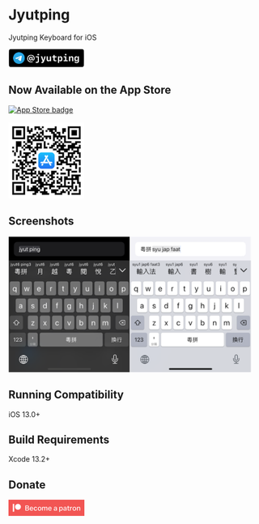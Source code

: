 Jyutping
======

Jyutping Keyboard for iOS

<a href="https://t.me/jyutping">
        <img src="images/telegram.png" alt="Telegram" width="150"/>
</a>

## Now Available on the App Store

<a href="https://apps.apple.com/app/id1509367629">
        <img src="images/app-store-badge.svg" alt="App Store badge" width="150"/>
</a>
<br>
<br>

<a href="https://apps.apple.com/app/id1509367629">
        <img src="images/app-store-link-qrcode.png" alt="App Store QR Code" width="150"/>
</a>

## Screenshots
<img src="images/screenshot.png" alt="screenshots" width="480"/>

## Running Compatibility
iOS 13.0+

## Build Requirements
Xcode 13.2+

## Donate
<a href="https://patreon.com/ososoio">
        <img src="images/become-a-patron.png" alt="patreon" width="150"/>
</a>
